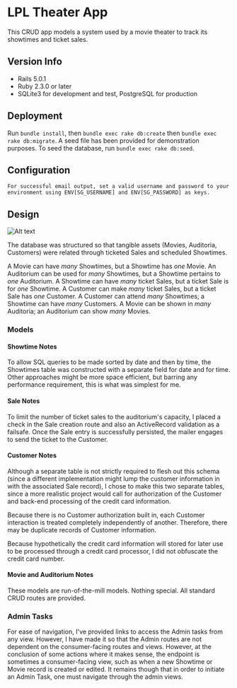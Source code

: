 # LPL Theater App

This CRUD app models a system used by a movie theater to track its showtimes and ticket sales.

## Version Info
* Rails 5.0.1
* Ruby 2.3.0 or later
* SQLite3 for development and test, PostgreSQL for production

## Deployment
Run `bundle install`, then `bundle exec rake db:create` then `bundle exec rake db:migrate`.  A seed file has been provided for demonstration purposes.  To seed the database, run `bundle exec rake db:seed`.

## Configuration
	For successful email output, set a valid username and password to your environment using ENV[SG_USERNAME] and ENV[SG_PASSWORD] as keys.

## Design
![Alt text](https://s3.us-east-2.amazonaws.com/lpltheaterapp/schema.png "DB Schema")

The database was structured so that tangible assets (Movies, Auditoria, Customers) were related through ticketed Sales and scheduled Showtimes.

A Movie can have *many* Showtimes, but a Showtime has *one* Movie.
An Auditorium can be used for *many* Showtimes, but a Showtime pertains to *one* Auditorium.
A Showtime can have *many* ticket Sales, but a ticket Sale is for *one* Showtime.
A Customer can make *many* ticket Sales, but a ticket Sale has *one* Customer.
A Customer can attend *many* Showtimes; a Showtime can have *many* Customers.
A Movie can be shown in *many* Auditoria; an Auditorium can show *many* Movies.

### Models
#### Showtime Notes
To allow SQL queries to be made sorted by date and then by time, the Showtimes table was constructed with a separate field for date and for time.  Other approaches might be more space efficient, but barring any performance requirement, this is what was simplest for me.  

#### Sale Notes
To limit the number of ticket sales to the auditorium's capacity, I placed a check in the Sale creation route and also an ActiveRecord validation as a failsafe.  Once the Sale entry is successfully persisted, the mailer engages to send the ticket to the Customer.

#### Customer Notes
Although a separate table is not strictly required to flesh out this schema (since a different implementation might lump the customer information in with the associated Sale record), I chose to make this two separate tables, since a more realistic project would call for authorization of the Customer and back-end processing of the credit card information. 

Because there is no Customer authorization built in, each Customer interaction is treated completely independently of another.  Therefore, there may be duplicate records of Customer information.

Because hypothetically the credit card information will stored for later use to be processed through a credit card processor, I did not obfuscate the credit card number.

#### Movie and Auditorium Notes
These models are run-of-the-mill models.  Nothing special.  All standard CRUD routes are provided.

### Admin Tasks
For ease of navigation, I've provided links to access the Admin tasks from any view.  However, I have made it so that the Admin routes are not dependent on the consumer-facing routes and views.  However, at the conclusion of some actions where it makes sense, the endpoint is sometimes a consumer-facing view, such as when a new Showtime or Movie record is created or edited.  It remains though that in order to initiate an Admin Task, one must navigate through the admin views.

